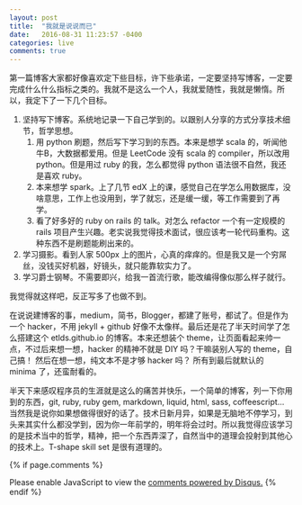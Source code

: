 ```yaml
---
layout: post
title:  "我就是说说而已"
date:   2016-08-31 11:23:57 -0400
categories: live
comments: true
---
```

第一篇博客大家都好像喜欢定下些目标，许下些承诺，一定要坚持写博客，一定要完成什么什么指标之类的。我就不是这么一个人，我就爱随性，我就是懒惰。所以，我定下了一下几个目标。

1. 坚持写下博客。系统地记录一下自己学到的。以跟别人分享的方式分享技术细节，哲学思想。
    1. 用 python 刷题，然后写下学习到的东西。本来是想学 scala 的，听闻他牛B，大数据都爱用。但是 LeetCode 没有 scala 的 compiler，所以改用 python。但是用过 ruby 的我，怎么都觉得 python 语法很不自然，我还是喜欢 ruby。
    2. 本来想学 spark。上了几节 edX 上的课，感觉自己在学怎么用数据库，没啥意思，工作上也没用到，学了就忘，还是缓一缓，等工作需要到了再学。
    3. 看了好多好的 ruby on rails 的 talk。对怎么 refactor 一个有一定规模的 rails 项目产生兴趣。老实说我觉得技术面试，很应该考一轮代码重构。这种东西不是刷题能刷出来的。
2. 学习摄影。看到人家 500px 上的图片，心真的痒痒的。但是我又是一个穷屌丝，没钱买好机器，好镜头，就只能靠软实力了。
3. 学习爵士钢琴。不需要即兴，给我一首流行歌，能改编得像似那么样子就行。

我觉得就这样吧，反正写多了也做不到。

在说说建博客的事，medium，简书，Blogger，都建了账号，都试了。但是作为一个 hacker，不用 jekyll + github 好像不太像样。最后还是花了半天时间学了怎么搭建这个 etlds.github.io 的博客。本来还想装个 theme，让页面看起来帅一点，不过后来想一想，hacker 的精神不就是 DIY 吗？干嘛装别人写的 theme，自己搞！ 然后在想一想，纯文本不是才够 hacker 吗？ 所有到最后就默认的 minima 了，还蛮耐看的。

半天下来感叹程序员的生涯就是这么的痛苦并快乐，一个简单的博客，列一下你用到的东西，git, ruby, ruby gem, markdown, liquid, html, sass, coffeescript... 当然我是说你如果想做得很好的话了。技术日新月异，如果是无脑地不停学习，到头来其实什么都没学到，因为你一年前学的，明年将会过时。所以我觉得应该学习的是技术当中的哲学，精神，把一个东西弄深了，自然当中的道理会投射到其他心的技术上。T-shape skill set 是很有道理的。

{% if page.comments %}
<div id="disqus_thread"></div>
<script>

/**
 *  RECOMMENDED CONFIGURATION VARIABLES: EDIT AND UNCOMMENT THE SECTION BELOW TO INSERT DYNAMIC VALUES FROM YOUR PLATFORM OR CMS.
 *  LEARN WHY DEFINING THESE VARIABLES IS IMPORTANT: https://disqus.com/admin/universalcode/#configuration-variables */
/*
var disqus_config = function () {
    this.page.url = PAGE_URL;  // Replace PAGE_URL with your page's canonical URL variable
    this.page.identifier = PAGE_IDENTIFIER; // Replace PAGE_IDENTIFIER with your page's unique identifier variable
};
*/
(function() { // DON'T EDIT BELOW THIS LINE
    var d = document, s = d.createElement('script');
    s.src = '//etlds.disqus.com/embed.js';
    s.setAttribute('data-timestamp', +new Date());
    (d.head || d.body).appendChild(s);
})();
</script>
<noscript>Please enable JavaScript to view the <a href="https://disqus.com/?ref_noscript">comments powered by Disqus.</a></noscript>
{% endif %}

